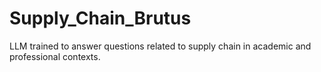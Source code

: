# Supply_Chain_Brutus
LLM trained to answer questions related to supply chain in academic and professional contexts.
